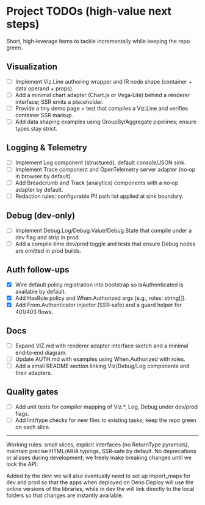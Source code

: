 # Project TODOs (high‑value next steps)

Short, high‑leverage items to tackle incrementally while keeping the repo green.

## Visualization
- [ ] Implement Viz.Line authoring wrapper and IR node shape (container + data operand + props).
- [ ] Add a minimal chart adapter (Chart.js or Vega‑Lite) behind a renderer interface; SSR emits a placeholder.
- [ ] Provide a tiny demo page + test that compiles a Viz.Line and verifies container SSR markup.
- [ ] Add data shaping examples using GroupBy/Aggregate pipelines; ensure types stay strict.

## Logging & Telemetry
- [ ] Implement Log component (structured), default console/JSON sink.
- [ ] Implement Trace component and OpenTelemetry server adapter (no‑op in browser by default).
- [ ] Add Breadcrumb and Track (analytics) components with a no‑op adapter by default.
- [ ] Redaction rules: configurable PII path list applied at sink boundary.

## Debug (dev‑only)
- [ ] Implement Debug.Log/Debug.Value/Debug.State that compile under a dev flag and strip in prod.
- [ ] Add a compile‑time dev/prod toggle and tests that ensure Debug nodes are omitted in prod builds.

## Auth follow‑ups
- [x] Wire default policy registration into bootstrap so IsAuthenticated is available by default.
- [x] Add HasRole policy and When.Authorized args (e.g., roles: string[]).
- [x] Add From.Authenticator injector (SSR‑safe) and a guard helper for 401/403 flows.

## Docs
- [ ] Expand VIZ.md with renderer adapter interface sketch and a minimal end‑to‑end diagram.
- [ ] Update AUTH.md with examples using When.Authorized with roles.
- [ ] Add a small README section linking Viz/Debug/Log components and their adapters.

## Quality gates
- [ ] Add unit tests for compiler mapping of Viz.*, Log, Debug under dev/prod flags.
- [ ] Add lint/type checks for new files to existing tasks; keep the repo green on each slice.

---

Working rules: small slices, explicit interfaces (no ReturnType pyramids), maintain precise HTML/ARIA typings, SSR‑safe by default. No deprecations or aliases during development; we freely make breaking changes until we lock the API.

Added by the dev: we will also eventually need to set up import_maps for dev and prod so that the apps when deployed on Deno Deploy will use the online versions of the libraries, while in dev the will link directly to the local folders so that changes are instantly available.
